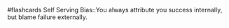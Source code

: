 #flashcards 
Self Serving Bias::You always attribute you success internally, but blame failure externally.
<!--SR:!2023-11-12,5,250-->